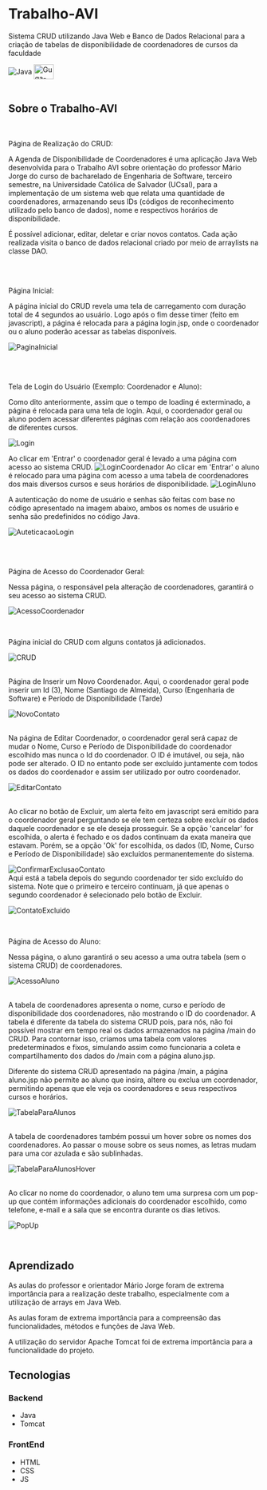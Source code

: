 # Trabalho-AVI
Sistema CRUD utilizando Java Web e Banco de Dados Relacional para a criação de tabelas de disponibilidade de coordenadores de cursos da faculdade

<img align="center" alt="Java" src= "https://img.shields.io/badge/Java-ED8B00?style=for-the-badge&logo=openjdk&logoColor=white"/>
<img align="center" alt="Guga-JS" height="30" width="40" src="https://cdn.jsdelivr.net/gh/devicons/devicon/icons/javascript/javascript-original.svg" />
<br/> <br/>

## Sobre o Trabalho-AVI
<br/>

Página de Realização do CRUD:

A Agenda de Disponibilidade de Coordenadores é uma aplicação Java Web desenvolvida para o Trabalho AVI sobre orientação do professor Mário Jorge do curso de bacharelado de Engenharia de Software, terceiro semestre, na Universidade Católica de Salvador (UCsal), para a implementação de um sistema web que relata uma quantidade de coordenadores, armazenando seus IDs (códigos de reconhecimento utilizado pelo banco de dados), nome e respectivos horários de disponibilidade.

É possível adicionar, editar, deletar e criar novos contatos. Cada ação realizada visita o banco de dados relacional criado por meio de arraylists na classe DAO. 

<br/>


<br/>

Página Inicial: 

A página inicial do CRUD revela uma tela de carregamento com duração total de 4 segundos ao usuário. Logo após o fim desse timer (feito em javascript), a página é relocada para a página login.jsp, onde o coordenador ou o aluno poderão acessar as tabelas disponíveis.

![PaginaInicial](https://raw.githubusercontent.com/joaogstex/Trabalho-AVI/master/imagensAVI/loading.png)

<br/>
<br/>

Tela de Login do Usuário (Exemplo: Coordenador e Aluno): 

Como dito anteriormente, assim que o tempo de loading é exterminado, a página é relocada para uma tela de login. Aqui, o coordenador geral ou aluno podem acessar diferentes páginas com relação aos coordenadores de diferentes cursos.

![Login](https://raw.githubusercontent.com/joaogstex/Trabalho-AVI/master/imagensAVI/login.png)

Ao clicar em 'Entrar' o coordenador geral é levado a uma página com acesso ao sistema CRUD.
![LoginCoordenador](https://raw.githubusercontent.com/joaogstex/Trabalho-AVI/master/imagensAVI/loginCoordenador.png)
Ao clicar em 'Entrar' o aluno é relocado para uma página com acesso a uma tabela de coordenadores dos mais diversos cursos e seus horários de disponibilidade.
![LoginAluno](https://raw.githubusercontent.com/joaogstex/Trabalho-AVI/master/imagensAVI/loginAluno.png)

A autenticação do nome de usuário e senhas são feitas com base no código apresentado na imagem abaixo, ambos os nomes de usuário e senha são predefinidos no código Java.

![AuteticacaoLogin](https://raw.githubusercontent.com/joaogstex/Trabalho-AVI/master/imagensAVI/autenticacaoLogin.png)

<br/>
<br/>

Página de Acesso do Coordenador Geral: 

Nessa página, o responsável pela alteração de coordenadores, garantirá o seu acesso ao sistema CRUD. 

![AcessoCoordenador](https://raw.githubusercontent.com/joaogstex/Trabalho-AVI/master/imagensAVI/coordenadorHTML.png)

<br/>

Página inicial do CRUD com alguns contatos já adicionados.

![CRUD](https://raw.githubusercontent.com/joaogstex/Trabalho-AVI/master/imagensAVI/CRUD.png)

<br/>
Página de Inserir um Novo Coordenador. Aqui, o coordenador geral pode inserir um Id (3), Nome (Santiago de Almeida), Curso (Engenharia de Software) e Período de Disponibilidade (Tarde)

![NovoContato](https://raw.githubusercontent.com/joaogstex/Trabalho-AVI/master/imagensAVI/criarNovoContato.png)

<br/>
Na página de Editar Coordenador, o coordenador geral será capaz de mudar o Nome, Curso e Período de Disponibilidade do coordenador escolhido mas nunca o Id do coordenador. O ID é imutável, ou seja, não pode ser alterado. O ID no entanto pode ser excluído juntamente com todos os dados do coordenador e assim ser utilizado por outro coordenador. 

![EditarContato](https://raw.githubusercontent.com/joaogstex/Trabalho-AVI/master/imagensAVI/editarContato.png)

<br/>
Ao clicar no botão de Excluir, um alerta feito em javascript será emitido para o coordenador geral perguntando se ele tem certeza sobre excluir os dados daquele coordenador e se ele deseja prosseguir. Se a opção 'cancelar' for escolhida, o alerta é fechado e os dados continuam da exata maneira que estavam. Porém, se a opção 'Ok' for escolhida, os dados (ID, Nome, Curso e Período de Disponibilidade) são excluídos permanentemente do sistema.

![ConfirmarExclusaoContato](https://raw.githubusercontent.com/joaogstex/Trabalho-AVI/master/imagensAVI/confirmarExclusao.png)
<br/>
Aqui está a tabela depois do segundo coordenador ter sido excluído do sistema. Note que o primeiro e terceiro continuam, já que apenas o segundo coordenador é selecionado pelo botão de Excluir.

![ContatoExcluido](https://raw.githubusercontent.com/joaogstex/Trabalho-AVI/master/imagensAVI/contatoExcluido.png)

<br/>

Página de Acesso do Aluno:

Nessa página, o aluno garantirá o seu acesso a uma outra tabela (sem o sistema CRUD) de coordenadores.

![AcessoAluno](https://raw.githubusercontent.com/joaogstex/Trabalho-AVI/master/imagensAVI/alunoHTML.png)

<br/>
A tabela de coordenadores apresenta o nome, curso e período de disponibilidade dos coordenadores, não mostrando o ID do coordenador. A tabela é diferente da tabela do sistema CRUD pois, para nós, não foi possível mostrar em tempo real os dados armazenados na página /main do CRUD. Para contornar isso, criamos uma tabela com valores predeterminados e fixos, simulando assim como funcionaria a coleta e compartilhamento dos dados do /main com a página aluno.jsp. 

<br/>

Diferente do sistema CRUD apresentado na página /main, a página aluno.jsp não permite ao aluno que insira, altere ou exclua um coordenador, permitindo apenas que ele veja os coordenadores e seus respectivos cursos e horários.

![TabelaParaAlunos](https://raw.githubusercontent.com/joaogstex/Trabalho-AVI/master/imagensAVI/tabelaParaAlunos.png)

<br/>
A tabela de coordenadores também possui um hover sobre os nomes dos coordenadores. Ao passar o mouse sobre os seus nomes, as letras mudam para uma cor azulada e são sublinhadas.

![TabelaParaAlunosHover](https://raw.githubusercontent.com/joaogstex/Trabalho-AVI/master/imagensAVI/tabelaParaAlunosHover.png)

<br/>
Ao clicar no nome do coordenador, o aluno tem uma surpresa com um pop-up que contém informações adicionais do coordenador escolhido, como telefone, e-mail e a sala que se encontra durante os dias letivos.

![PopUp](https://raw.githubusercontent.com/joaogstex/Trabalho-AVI/master/imagensAVI/popUp.png)


<br/>

## Aprendizado

As aulas do professor e orientador Mário Jorge foram de extrema importância para a realização deste trabalho, especialmente com a utilização de arrays em Java Web.

As aulas foram de extrema importância para a compreensão das funcionalidades, métodos e funções de Java Web. 

A utilização do servidor Apache Tomcat foi de extrema importância para a funcionalidade do projeto.

## Tecnologias

### Backend
- Java
- Tomcat

### FrontEnd
- HTML
- CSS
- JS
